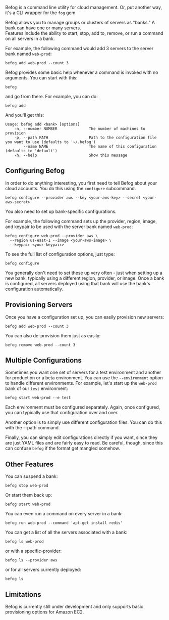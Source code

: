 Befog is a command line utility for cloud management. Or, put another way, it's a CLI wrapper for the `fog` gem.

Befog allows you to manage groups or clusters of servers as "banks."  A bank can have one or many servers.  
Features include the ability to start, stop, add to, remove, or run a command on all servers in a bank.

For example, the following command would add 3 servers to the server bank named `web-prod`:

    befog add web-prod --count 3

Befog provides some basic help whenever a command is invoked with no arguments. You can start with this:

    befog
  
and go from there. For example, you can do:

    befog add
    
And you'll get this:

    Usage: befog add <bank> [options]
        -n, --number NUMBER              The number of machines to provision
        -p, --path PATH                  Path to the configuration file you want to use (defaults to '~/.befog')
            --name NAME                  The name of this configuration (defaults to 'default')
        -h, --help                       Show this message

## Configuring Befog

In order to do anything interesting, you first need to tell Befog about your cloud accounts. You do this using the `configure` subcommand.

    befog configure --provider aws --key <your-aws-key> --secret <your-aws-secret>
        
You also need to set up bank-specific configurations.

For example, the following command sets up the provider, region, image, and keypair to be used with the server bank named `web-prod`:

    befog configure web-prod --provider aws \
      --region us-east-1 --image <your-aws-image> \
      --keypair <your-keypair>
    
To see the full list of configuration options, just type:

    befog configure
    
You generally don't need to set these up very often - just when setting up a new bank, typically using a different region, provider, or image. Once a bank is configured, all servers deployed using that bank will use the bank's configuration automatically.
        
## Provisioning Servers

Once you have a configuration set up, you can easily provision new servers:

    befog add web-prod --count 3

You can also de-provision them just as easily:

    befog remove web-prod --count 3
    
## Multiple Configurations

Sometimes you want one set of servers for a test environment and another for production or a beta environment. You can use the `--environment` option to handle different environments. For example, let's start up the `web-prod` bank of our `test` environment:

    befog start web-prod --e test
    
Each environment must be configured separately. Again, once configured, you can typically use that configuration over and over.

Another option is to simply use different configuration files. You can do this with the --path command.

Finally, you can simply edit configurations directly if you want, since they are just YAML files and are fairly easy to read. Be careful, though, since this can confuse `befog` if the format get mangled somehow.

## Other Features

You can suspend a bank:

    befog stop web-prod
    
Or start them back up:

    befog start web-prod
    
You can even run a command on every server in a bank:

    befog run web-prod --command 'apt-get install redis'
    
You can get a list of all the servers associated with a bank:

    befog ls web-prod
    
or with a specific-provider:

    befog ls --provider aws
    
or for all servers currently deployed:

    befog ls
    
## Limitations

Befog is currently still under development and only supports basic provisioning options for Amazon EC2.
